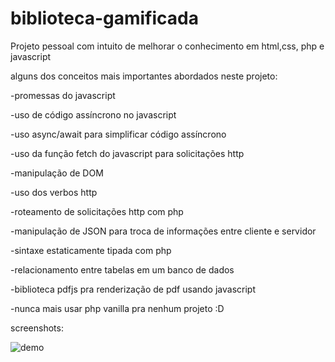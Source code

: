 # biblioteca-gamificada

Projeto pessoal com intuito de melhorar o conhecimento em html,css, php e javascript

alguns dos conceitos mais importantes abordados neste projeto:

-promessas do javascript

-uso de código assíncrono no javascript

-uso async/await para simplificar código assíncrono

-uso da função fetch do javascript para solicitações http

-manipulação de DOM

-uso dos verbos http

-roteamento de solicitações http com php

-manipulação de JSON para troca de informações entre cliente e servidor

-sintaxe estaticamente tipada com php

-relacionamento entre tabelas em um banco de dados

-biblioteca pdfjs pra renderização de pdf usando javascript

-nunca mais usar php vanilla pra nenhum projeto :D

screenshots:

![demo](https://i.imgur.com/XPH0lpy.gif)